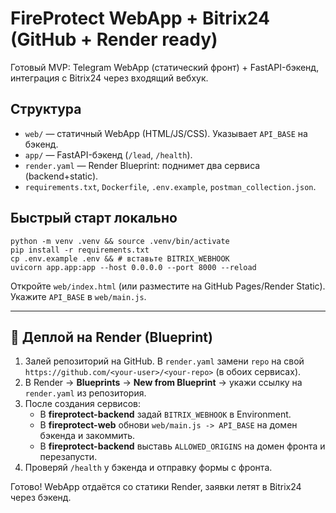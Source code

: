 # FireProtect WebApp + Bitrix24 (GitHub + Render ready)

Готовый MVP: Telegram WebApp (статический фронт) + FastAPI-бэкенд, интеграция с Bitrix24 через входящий вебхук.

## Структура
- `web/` — статичный WebApp (HTML/JS/CSS). Указывает `API_BASE` на бэкенд.
- `app/` — FastAPI-бэкенд (`/lead`, `/health`).
- `render.yaml` — Render Blueprint: поднимет два сервиса (backend+static).
- `requirements.txt`, `Dockerfile`, `.env.example`, `postman_collection.json`.

## Быстрый старт локально
```
python -m venv .venv && source .venv/bin/activate
pip install -r requirements.txt
cp .env.example .env && # вставьте BITRIX_WEBHOOK
uvicorn app.app:app --host 0.0.0.0 --port 8000 --reload
```
Откройте `web/index.html` (или разместите на GitHub Pages/Render Static). Укажите `API_BASE` в `web/main.js`.

---

## 🚀 Деплой на Render (Blueprint)

1. Залей репозиторий на GitHub. В `render.yaml` замени `repo` на свой `https://github.com/<your-user>/<your-repo>` (в обоих сервисах).
2. В Render → **Blueprints** → **New from Blueprint** → укажи ссылку на `render.yaml` из репозитория.
3. После создания сервисов:
   - В **fireprotect-backend** задай `BITRIX_WEBHOOK` в Environment.
   - В **fireprotect-web** обнови `web/main.js -> API_BASE` на домен бэкенда и закоммить.
   - В **fireprotect-backend** выставь `ALLOWED_ORIGINS` на домен фронта и перезапусти.
4. Проверяй `/health` у бэкенда и отправку формы с фронта.

Готово! WebApp отдаётся со статики Render, заявки летят в Bitrix24 через бэкенд.
